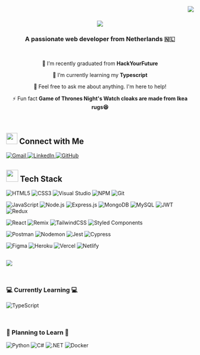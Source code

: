 <img align="right" src="https://visitor-badge.laobi.icu/badge?page_id=burhan1997.burhan1997" />

<h1 align="center">
    <img src="https://readme-typing-svg.herokuapp.com/?font=Righteous&size=35&center=true&vCenter=true&width=500&height=70&duration=4000&lines=Hi+There!+👋;+I'm+Burhan+Elaldi!;" />
</h1>

<h3 align="center">A passionate web developer from Netherlands 🇳🇱</h3>

<br/>

<div align="center">
 
🔭 I’m recently graduated from **HackYourFuture**

🌱 I’m currently learning my **Typescript**

💬 Feel free to ask me about anything. I'm here to help!

⚡ Fun fact **Game of Thrones Night's Watch cloaks are made from Ikea rugs😆**

</div>

<br/>

## <img src="https://media.giphy.com/media/iY8CRBdQXODJSCERIr/giphy.gif" width="30px"> Connect with Me

<a href="mailto:burhanelaldi97@gmail.com" target="_blank">
  <img src="https://img.shields.io/badge/Gmail-%23333.svg?style=for-the-badge&logo=gmail&logoColor=red" alt="Gmail" />
</a>
<a href="https://www.linkedin.com/in/burhanelaldi/" target="_blank">
  <img src="https://img.shields.io/badge/LinkedIn-%230077B5.svg?style=for-the-badge&logo=linkedin&logoColor=white" alt="LinkedIn" />
</a>
<a href="https://github.com/burhan1997" target="_blank">
  <img src="https://img.shields.io/badge/GitHub-%23000000.svg?style=for-the-badge&logo=github&logoColor=white" alt="GitHub" />
</a>

<br/>

## <img src = "https://media2.giphy.com/media/QssGEmpkyEOhBCb7e1/giphy.gif?cid=ecf05e47a0n3gi1bfqntqmob8g9aid1oyj2wr3ds3mg700bl&rid=giphy.gif" width = 32px> Tech Stack  
<!-- Badges from https://github.com/Ileriayo/markdown-badges -->
![HTML5](https://img.shields.io/badge/html5-%23E34F26.svg?style=for-the-badge&logo=html5&logoColor=white)
![CSS3](https://img.shields.io/badge/css3-%231572B6.svg?style=for-the-badge&logo=css3&logoColor=white)
![Visual Studio](https://img.shields.io/badge/Visual%20Studio-%235C2D91.svg?style=for-the-badge&logo=visual-studio&logoColor=white)
![NPM](https://img.shields.io/badge/npm-%23CB3837.svg?style=for-the-badge&logo=npm&logoColor=white)
![Git](https://img.shields.io/badge/git-%23F05033.svg?style=for-the-badge&logo=git&logoColor=white)

![JavaScript](https://img.shields.io/badge/javascript-%23323330.svg?style=for-the-badge&logo=javascript&logoColor=%23F7DF1E)
![Node.js](https://img.shields.io/badge/node.js-%2343853D.svg?style=for-the-badge&logo=node.js&logoColor=white)
![Express.js](https://img.shields.io/badge/express.js-%23404d59.svg?style=for-the-badge&logo=express&logoColor=%2361DAFB)
![MongoDB](https://img.shields.io/badge/mongodb-%2347A248.svg?style=for-the-badge&logo=mongodb&logoColor=white)
![MySQL](https://img.shields.io/badge/mysql-%234479A1.svg?style=for-the-badge&logo=mysql&logoColor=white)
![JWT](https://img.shields.io/badge/JWT-black?style=for-the-badge&logo=JSON%20web%20tokens)
![Redux](https://img.shields.io/badge/redux-%23593D88.svg?style=for-the-badge&logo=redux&logoColor=white)

![React](https://img.shields.io/badge/react-%2320232a.svg?style=for-the-badge&logo=react&logoColor=%2361DAFB)
![Remix](https://img.shields.io/badge/remix-%23000000.svg?style=for-the-badge&logo=remix&logoColor=white)
![TailwindCSS](https://img.shields.io/badge/tailwindcss-%2338B2AC.svg?style=for-the-badge&logo=tailwind-css&logoColor=white)
![Styled Components](https://img.shields.io/badge/styled--components-DB7093?style=for-the-badge&logo=styled-components&logoColor=white)

![Postman](https://img.shields.io/badge/postman-%23FF6C37.svg?style=for-the-badge&logo=postman&logoColor=white)
![Nodemon](https://img.shields.io/badge/nodemon-%2376D04B.svg?style=for-the-badge&logo=nodemon&logoColor=white)
![Jest](https://img.shields.io/badge/-jest-%23C21325?style=for-the-badge&logo=jest&logoColor=white)
![Cypress](https://img.shields.io/badge/cypress-%2317202C.svg?style=for-the-badge&logo=cypress&logoColor=white)

![Figma](https://img.shields.io/badge/figma-%23F24E1E.svg?style=for-the-badge&logo=figma&logoColor=white)
![Heroku](https://img.shields.io/badge/heroku-%23430098.svg?style=for-the-badge&logo=heroku&logoColor=white)
![Vercel](https://img.shields.io/badge/vercel-%23000000.svg?style=for-the-badge&logo=vercel&logoColor=white)
![Netlify](https://img.shields.io/badge/netlify-%2300C7B7.svg?style=for-the-badge&logo=netlify&logoColor=white)

##




<img src="https://user-images.githubusercontent.com/73097560/115834477-dbab4500-a447-11eb-908a-139a6edaec5c.gif"></a>

<br/>

### 💻 Currently Learning 💻
![TypeScript](https://img.shields.io/badge/typescript-%23007ACC.svg?style=for-the-badge&logo=typescript&logoColor=white)

<br/>

### 🚀 Planning to Learn 🚀
![Python](https://img.shields.io/badge/python-%2314354C.svg?style=for-the-badge&logo=python&logoColor=white)
![C#](https://img.shields.io/badge/c%23-%23239120.svg?style=for-the-badge&logo=c-sharp&logoColor=white)
![.NET](https://img.shields.io/badge/.NET-512BD4?style=for-the-badge&logo=dotnet&logoColor=white)
![Docker](https://img.shields.io/badge/docker-%230db7ed.svg?style=for-the-badge&logo=docker&logoColor=white)


